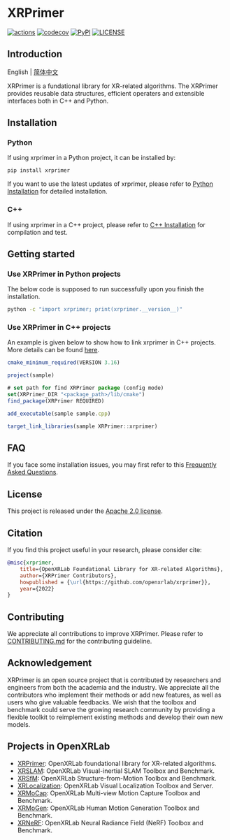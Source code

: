 # XRPrimer

<div align="left">

[![actions](https://github.com/openxrlab/xrprimer/workflows/build/badge.svg)](https://github.com/openxrlab/xrprimer/actions)
[![codecov](https://codecov.io/gh/openxrlab/xrprimer/branch/main/graph/badge.svg)](https://codecov.io/gh/openxrlab/xrprimer)
[![PyPI](https://img.shields.io/pypi/v/xrprimer)](https://pypi.org/project/xrprimer/)
[![LICENSE](https://img.shields.io/github/license/openxrlab/xrprimer.svg)](https://github.com/openxrlab/xrprimer/blob/main/LICENSE)

</div>

## Introduction

English | [简体中文](README_CN.md)

XRPrimer is a fundational library for XR-related algorithms.
The XRPrimer provides reusable data structures, efficient operaters and extensible interfaces both in C++ and Python.


## Installation

### Python

If using xrprimer in a Python project, it can be installed by:

```bash
pip install xrprimer
```

If you want to use the latest updates of xrprimer, please refer to [Python Installation](docs/en/installation/python.md) for detailed installation.

### C++

If using xrprimer in a C++ project, please refer to [C++ Installation](docs/en/installation/cpp.md) for compilation and test.


## Getting started

### Use XRPrimer in Python projects

The below code is supposed to run successfully upon you finish the installation.

```bash
python -c "import xrprimer; print(xrprimer.__version__)"
```

### Use XRPrimer in C++ projects

An example is given below to show how to link xrprimer in C++ projects. More details can be found [here](docs/en/installation/cpp.md#how-to-link-in-c-projects).

```js
cmake_minimum_required(VERSION 3.16)

project(sample)

# set path for find XRPrimer package (config mode)
set(XRPrimer_DIR "<package_path>/lib/cmake")
find_package(XRPrimer REQUIRED)

add_executable(sample sample.cpp)

target_link_libraries(sample XRPrimer::xrprimer)
```

## FAQ

If you face some installation issues, you may first refer to this [Frequently Asked Questions](docs/en/faq.md).


## License

This project is released under the [Apache 2.0 license](LICENSE).

## Citation

If you find this project useful in your research, please consider cite:

```bibtex
@misc{xrprimer,
    title={OpenXRLab Foundational Library for XR-related Algorithms},
    author={XRPrimer Contributors},
    howpublished = {\url{https://github.com/openxrlab/xrprimer}},
    year={2022}
}
```

## Contributing

We appreciate all contributions to improve XRPrimer. Please refer to [CONTRIBUTING.md](.github/CONTRIBUTING.md) for the contributing guideline.

## Acknowledgement

XRPrimer is an open source project that is contributed by researchers and engineers from both the academia and the industry.
We appreciate all the contributors who implement their methods or add new features, as well as users who give valuable feedbacks.
We wish that the toolbox and benchmark could serve the growing research community by providing a flexible toolkit to reimplement existing methods and develop their own new models.

## Projects in OpenXRLab

- [XRPrimer](https://github.com/openxrlab/xrprimer): OpenXRLab foundational library for XR-related algorithms.
- [XRSLAM](https://github.com/openxrlab/xrslam): OpenXRLab Visual-inertial SLAM Toolbox and Benchmark.
- [XRSfM](https://github.com/openxrlab/xrsfm): OpenXRLab Structure-from-Motion Toolbox and Benchmark.
- [XRLocalization](https://github.com/openxrlab/xrlocalization): OpenXRLab Visual Localization Toolbox and Server.
- [XRMoCap](https://github.com/openxrlab/xrmocap): OpenXRLab Multi-view Motion Capture Toolbox and Benchmark.
- [XRMoGen](https://github.com/openxrlab/xrmogen): OpenXRLab Human Motion Generation Toolbox and Benchmark.
- [XRNeRF](https://github.com/openxrlab/xrnerf): OpenXRLab Neural Radiance Field (NeRF) Toolbox and Benchmark.
